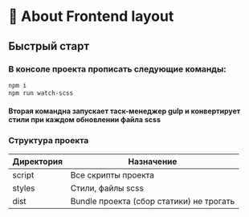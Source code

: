 # 🚀 About Frontend layout
## Быстрый старт

### В консоле проекта прописать следующие команды:
```sh
npm i
npm run watch-scss
```
#### Вторая командна запускает таск-менеджер gulp и конвертирует стили при каждом обновлении файла scss 

### Структура проекта 
| Директория | Назначение |
| ------ | ------ |
| script | Все скрипты проекта |
| styles | Стили, файлы scss |
| dist | Bundle проекта (сбор статики) не трогать |
